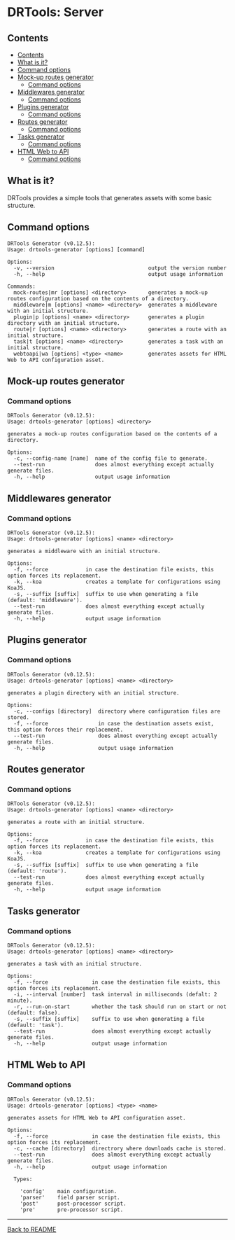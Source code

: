 # DRTools: Server
## Contents
<!-- TOC depthFrom:2 updateOnSave:true -->

- [Contents](#contents)
- [What is it?](#what-is-it)
- [Command options](#command-options)
- [Mock-up routes generator](#mock-up-routes-generator)
    - [Command options](#command-options-1)
- [Middlewares generator](#middlewares-generator)
    - [Command options](#command-options-2)
- [Plugins generator](#plugins-generator)
    - [Command options](#command-options-3)
- [Routes generator](#routes-generator)
    - [Command options](#command-options-4)
- [Tasks generator](#tasks-generator)
    - [Command options](#command-options-5)
- [HTML Web to API](#html-web-to-api)
    - [Command options](#command-options-6)

<!-- /TOC -->

## What is it?
DRTools provides a simple tools that generates assets with some basic structure.

## Command options
<!-- AUTO:generator-options -->
```
DRTools Generator (v0.12.5):
Usage: drtools-generator [options] [command]

Options:
  -v, --version                              output the version number
  -h, --help                                 output usage information

Commands:
  mock-routes|mr [options] <directory>       generates a mock-up routes configuration based on the contents of a directory.
  middleware|m [options] <name> <directory>  generates a middleware with an initial structure.
  plugin|p [options] <name> <directory>      generates a plugin directory with an initial structure.
  route|r [options] <name> <directory>       generates a route with an initial structure.
  task|t [options] <name> <directory>        generates a task with an initial structure.
  webtoapi|wa [options] <type> <name>        generates assets for HTML Web to API configuration asset.

```
<!-- /AUTO -->

## Mock-up routes generator
### Command options
<!-- AUTO:generator-options:mock-routes -->
```
DRTools Generator (v0.12.5):
Usage: drtools-generator [options] <directory>

generates a mock-up routes configuration based on the contents of a directory.

Options:
  -c, --config-name [name]  name of the config file to generate.
  --test-run                does almost everything except actually generate files.
  -h, --help                output usage information

```
<!-- /AUTO -->

## Middlewares generator
### Command options
<!-- AUTO:generator-options:middlewares -->
```
DRTools Generator (v0.12.5):
Usage: drtools-generator [options] <name> <directory>

generates a middleware with an initial structure.

Options:
  -f, --force            in case the destination file exists, this option forces its replacement.
  -k, --koa              creates a template for configurations using KoaJS.
  -s, --suffix [suffix]  suffix to use when generating a file (default: 'middleware').
  --test-run             does almost everything except actually generate files.
  -h, --help             output usage information

```
<!-- /AUTO -->

## Plugins generator
### Command options
<!-- AUTO:generator-options:plugins -->
```
DRTools Generator (v0.12.5):
Usage: drtools-generator [options] <name> <directory>

generates a plugin directory with an initial structure.

Options:
  -c, --configs [directory]  directory where configuration files are stored.
  -f, --force                in case the destination assets exist, this option forces their replacement.
  --test-run                 does almost everything except actually generate files.
  -h, --help                 output usage information

```
<!-- /AUTO -->

## Routes generator
### Command options
<!-- AUTO:generator-options:routes -->
```
DRTools Generator (v0.12.5):
Usage: drtools-generator [options] <name> <directory>

generates a route with an initial structure.

Options:
  -f, --force            in case the destination file exists, this option forces its replacement.
  -k, --koa              creates a template for configurations using KoaJS.
  -s, --suffix [suffix]  suffix to use when generating a file (default: 'route').
  --test-run             does almost everything except actually generate files.
  -h, --help             output usage information

```
<!-- /AUTO -->

## Tasks generator
### Command options
<!-- AUTO:generator-options:tasks -->
```
DRTools Generator (v0.12.5):
Usage: drtools-generator [options] <name> <directory>

generates a task with an initial structure.

Options:
  -f, --force              in case the destination file exists, this option forces its replacement.
  -i, --interval [number]  task interval in milliseconds (defalt: 2 minute).
  -r, --run-on-start       whether the task should run on start or not (default: false).
  -s, --suffix [suffix]    suffix to use when generating a file (default: 'task').
  --test-run               does almost everything except actually generate files.
  -h, --help               output usage information

```
<!-- /AUTO -->

## HTML Web to API
### Command options
<!-- AUTO:generator-options:webtoapi -->
```
DRTools Generator (v0.12.5):
Usage: drtools-generator [options] <type> <name>

generates assets for HTML Web to API configuration asset.

Options:
  -f, --force              in case the destination file exists, this option forces its replacement.
  -c, --cache [directory]  directrory where downloads cache is stored.
  --test-run               does almost everything except actually generate files.
  -h, --help               output usage information

  Types:

    'config'    main configuration.
    'parser'    field parser script.
    'post'      post-processor script.
    'pre'       pre-processor script.

```
<!-- /AUTO -->

----
[Back to README](../README.md)
